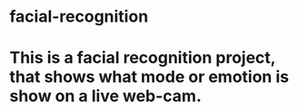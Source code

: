 # facial-recognition
# This is a facial recognition project, that shows what mode or emotion is show on a live web-cam.